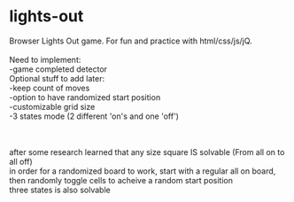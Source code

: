 lights-out
==========

Browser Lights Out game.  For fun and practice with html/css/js/jQ.
<br>
<br>
Need to implement:<br>
-game completed detector<br>
Optional stuff to add later:<br>
-keep count of moves<br>
-option to have randomized start position<br>
-customizable grid size<br>
-3 states mode (2 different 'on's and one 'off')<br>

<br>
<br>
after some research learned that any size square IS solvable (From all on to all off)<br>
in order for a randomized board to work, start with a regular all on board, then randomly toggle cells to acheive a random start position<br>
three states is also solvable<br>

